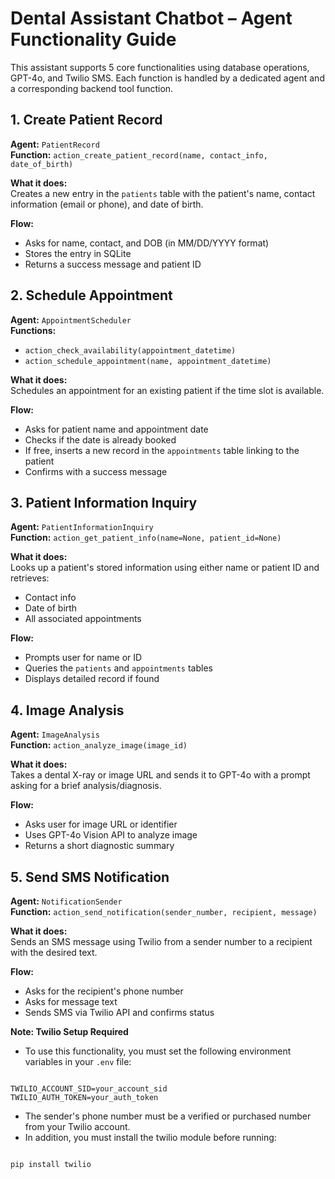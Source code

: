 # Dental Assistant Chatbot – Agent Functionality Guide

This assistant supports 5 core functionalities using database operations, GPT-4o, and Twilio SMS. Each function is handled by a dedicated agent and a corresponding backend tool function.


## 1. Create Patient Record

**Agent:** `PatientRecord`  
**Function:** `action_create_patient_record(name, contact_info, date_of_birth)`

**What it does:**  
Creates a new entry in the `patients` table with the patient's name, contact information (email or phone), and date of birth.

**Flow:**
- Asks for name, contact, and DOB (in MM/DD/YYYY format)
- Stores the entry in SQLite
- Returns a success message and patient ID



## 2. Schedule Appointment

**Agent:** `AppointmentScheduler`  
**Functions:** 
- `action_check_availability(appointment_datetime)`
- `action_schedule_appointment(name, appointment_datetime)`

**What it does:**  
Schedules an appointment for an existing patient if the time slot is available.

**Flow:**
- Asks for patient name and appointment date
- Checks if the date is already booked
- If free, inserts a new record in the `appointments` table linking to the patient
- Confirms with a success message



## 3. Patient Information Inquiry

**Agent:** `PatientInformationInquiry`  
**Function:** `action_get_patient_info(name=None, patient_id=None)`

**What it does:**  
Looks up a patient's stored information using either name or patient ID and retrieves:
- Contact info
- Date of birth
- All associated appointments

**Flow:**
- Prompts user for name or ID
- Queries the `patients` and `appointments` tables
- Displays detailed record if found



## 4. Image Analysis

**Agent:** `ImageAnalysis`  
**Function:** `action_analyze_image(image_id)`

**What it does:**  
Takes a dental X-ray or image URL and sends it to GPT-4o with a prompt asking for a brief analysis/diagnosis.

**Flow:**
- Asks user for image URL or identifier
- Uses GPT-4o Vision API to analyze image
- Returns a short diagnostic summary



## 5. Send SMS Notification

**Agent:** `NotificationSender`  
**Function:** `action_send_notification(sender_number, recipient, message)`

**What it does:**  
Sends an SMS message using Twilio from a sender number to a recipient with the desired text.

**Flow:**
- Asks for the recipient's phone number
- Asks for message text
- Sends SMS via Twilio API and confirms status

**Note: Twilio Setup Required**
- To use this functionality, you must set the following environment variables in your `.env` file:

````

TWILIO_ACCOUNT_SID=your_account_sid
TWILIO_AUTH_TOKEN=your_auth_token

````

- The sender's phone number must be a verified or purchased number from your Twilio account.
- In addition, you must install the twilio module before running:

````

pip install twilio

````




